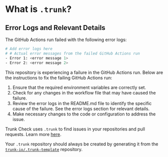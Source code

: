 # What is `.trunk`?

## Error Logs and Relevant Details

The GitHub Actions run failed with the following error logs:

```bash
# Add error logs here
# # Actual error messages from the failed GitHub Actions run
- Error 1: <error message 1>
- Error 2: <error message 2>
```

This repository is experiencing a failure in the GitHub Actions run. Below are the instructions to fix the failing GitHub Actions run:

1. Ensure that the required environment variables are correctly set.
2. Check for any changes in the workflow file that may have caused the failure.
3. Review the error logs in the README.md file to identify the specific cause of the failure.
   See the error logs section for relevant details.
4. Make necessary changes to the code or configuration to address the issue.

Trunk Check uses `.trunk` to find issues in your repositories and pull requests. Learn more
[here][check-github-integration].

Your `.trunk` repository should always be created by generating it from the
[`trunk-io/.trunk-template`](https://github.com/trunk-io/.trunk-template) repository.

[check-github-integration]: https://docs.trunk.io/docs/check-github-integration
